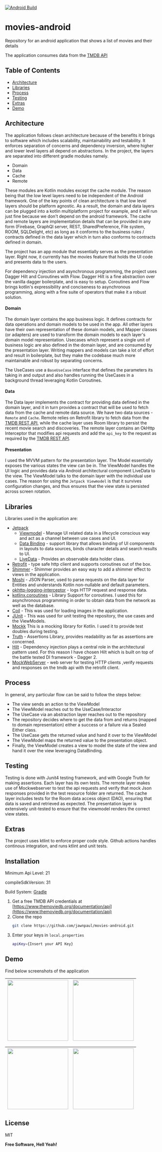 [![Android Build](https://github.com/jawnpaul/movies-android/actions/workflows/android_build.yml/badge.svg)](https://github.com/jawnpaul/movies-android/actions/workflows/android_build.yml)

# movies-android
Repository for an android application that shows a list of movies and their details


The application consumes data from the [TMDB API](https://www.themoviedb.org/)


## Table of Contents

- [Architecture](#architecture)
- [Libraries](#libraries)
- [Process](#process)
- [Testing](#testing)
- [Extras](#extras)
- [Demo](#demo)

## Architecture

The application follows clean architecture because of the benefits it brings to software which includes scalability, maintainability and testability. It enforces separation of concerns and dependency inversion, where higher and lower level layers all depend on abstractions. In the project, the layers are separated into different gradle modules namely.

- Domain
- Data
- Cache
- Remote

These modules are Kotlin modules except the cache module. The reason being that the low level layers need to be independent of the Android framework. One of the key points of clean architecture is that low level layers should be platform agnostic. As a result, the domain and data layers can be plugged into a kotlin multiplatform project for example, and it will run just fine because we don't depend on the android framework. The cache and remote layers are implementation details that can be provided in any form (Firebase, GraphQl server, REST, SharedPreference, File system, ROOM, SQLDelight, etc) as long as it conforms to the business rules / contracts defined in the data layer which in turn also conforms to contracts defined in domain.

The project has an app module that essentially serves as the presentation layer. Right now, it currently has the movies feature that holds the UI code and presents data to the users.

For dependency injection and asynchronous programming, the project uses Dagger Hilt and Coroutines with Flow. Dagger Hilt is a fine abstraction over the vanilla dagger boilerplate, and is easy to setup. Coroutines and Flow brings kotlin's expressibility and conciseness to asynchronous programming, along with a fine suite of operators that make it a robust solution.

#### Domain

The domain layer contains the app business logic. It defines contracts for data operations and domain models to be used in the app. All other layers have their own representation of these domain models, and Mapper classes (or adapters) are used to transform the domain models to each layer's domain model representation. Usecases which represent a single unit of business logic are also defined in the domain layer, and are consumed by the presentation layer. Writing mappers and models can take a lot of effort and result in boilerplate, but they make the codebase much more maintainable and robust by separating concerns.

The UseCases use a ```BaseUseCase``` interface that defines the parameters its taking in and
output and also handles running the UseCases in a background thread leveraging Kotlin Coroutines.

#### Data

The Data layer implements the contract for providing data defined in the domain layer, and it in turn provides a contract that will be used to fetch data from the cache and remote data source. We have two data sources - ```Remote``` and ```Cache```. Remote relies on Retrofit library to fetch data from the [TMDB REST API](https://www.themoviedb.org/), while the cache layer uses Room library to persist the recent movie search and discoveries. The remote layer contains an OkHttp Interceptor that modifies api requests and add the ```api_key``` to the request as required by the [TMDB REST API](https://www.themoviedb.org/).


#### Presentation

I used the MVVM pattern for the presentation layer. The Model essentially exposes the various states the view can be in. The ViewModel handles the UI logic and provides data via Android architectural component LiveData to the view. The ViewModel talks to the domain layer with the individual use cases. The reason for using the ```Jetpack Viewmodel``` is that it survives configuration changes, and thus ensures that the view state is persisted across screen rotation.

## Libraries

Libraries used in the application are:

- [Jetpack](https://developer.android.com/jetpack)
  - [Viewmodel](https://developer.android.com/topic/libraries/architecture/viewmodel) - Manage UI related data in a lifecycle conscious way
  and act as a channel between use cases and UI.
  - [Data Binding](https://developer.android.com/topic/libraries/data-binding) - support library that allows binding of UI components in layouts to data sources, binds character details and search results to UI.
  - [LiveData](https://developer.android.com/topic/libraries/architecture/livedata) - Provides an observable data holder class.
- [Retrofit](https://square.github.io/retrofit/) - type safe http client and supports coroutines out of the box.
- [Shimmer](https://facebook.github.io/shimmer-android/) - Shimmer provides an easy way to add a shimmer effect to views in the application.
- [Moshi](https://github.com/square/moshi) - JSON Parser, used to parse requests on the data layer for Entities and understands Kotlin non-nullable
and default parameters.
- [okhttp-logging-interceptor](https://github.com/square/okhttp/blob/master/okhttp-logging-interceptor/README.md) - logs HTTP request and response data.
- [kotlinx.coroutines](https://github.com/Kotlin/kotlinx.coroutines) - Library Support for coroutines. I used this for asynchronous programming in order
to obtain data from the network as well as the database.
- [Coil](https://coil-kt.github.io/coil/) - This was used for loading images in the application.
- [JUnit](https://junit.org/junit4/) - This was used for unit testing the repository, the use cases and the ViewModels.
- [Mockk](https://mockk.io/) This is a mocking library for Kotlin. I used it to provide test doubles during testing.
- [Truth](https://truth.dev/) - Assertions Library, provides readability as far as assertions are concerned.
- [Hilt](https://github.com/InsertKoinIO/koin) - Dependency injection plays a central role in the architectural pattern used.
For this reason I have chosen Hilt which is built on top of the battle tested DI framework - Dagger 2.
- [MockWebServer](https://github.com/square/okhttp/tree/master/mockwebserver) - web server for testing HTTP clients ,verify requests and responses on the tmdb api with the retrofit client.

## Process

In general, any particular flow can be said to follow the steps below:
- The view sends an action to the ViewModel
- The ViewModel reaches out to the UseCase/Interactor
- The UseCase via an abstraction layer reaches out to the repository
- The repository decides where to get the data from and returns (mapped to domain representation) either a success or a failure via a Sealed Either class.
- The UseCase gets the returned value and hand it over to the ViewModel
- The ViewModel maps the returned value to the presentation object.
- Finally, the ViewModel creates a view to model the state of the view and hand it over the view leveraging DataBinding.

## Testing

Testing is done with Junit4 testing framework, and with Google Truth for making assertions. Each layer has its own tests. The remote layer makes use of Mockwebserver to test the api requests and verify that mock Json responses provided in the test resource folder are returned. The cache layer includes tests for the Room data access object (DAO), ensuring that data is saved and retrieved as expected. The presentation layer is extensively unit-tested to ensure that the viewmodel renders the correct view states.


## Extras
The project uses ktlint to enforce proper code style. Github actions handles continous integration, and runs ktlint and unit tests.

## Installation

Minimum Api Level: 21

compileSdkVersion: 31

Build System: [Gradle](https://gradle.org/)

1. Get a free TMDB API credentials at [https://www.themoviedb.org/documentation/api](https://www.themoviedb.org/documentation/api)
3. Clone the repo
   ```sh
   git clone https://github.com/jawnpaul/movies-android.git
   ```
5. Enter your keys in `local.properties`
   ```sh
   apiKey={Insert your API Key}
    ```

## Demo

Find below screenshots of the application

|<img src="https://user-images.githubusercontent.com/29982834/194877368-99b495be-941f-4337-b5a4-9817c71e22ad.png" width=200/>|<img src="https://user-images.githubusercontent.com/29982834/194877575-020013f4-4010-422a-95b4-caaf54e6dfc0.png" width=200/>|
|:----:|:----:|

|<img src="https://user-images.githubusercontent.com/29982834/194877739-85f0cdf9-c6c3-4139-b01c-cdd60dc66f47.png" width=200/>|<img src="https://user-images.githubusercontent.com/29982834/194877760-8b3dac8c-a6a8-4bcc-aed0-dfac8a3eccf5.png" width=200/>|
|:----:|:----:|


## License

MIT

**Free Software, Hell Yeah!**
